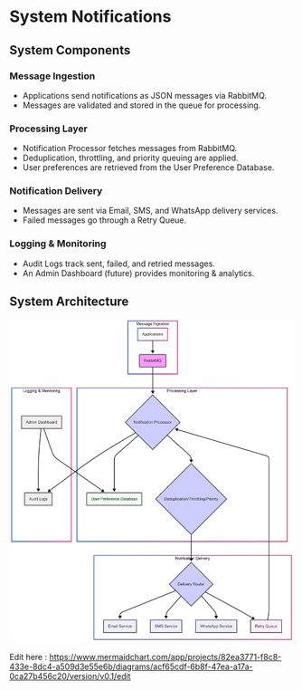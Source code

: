 # System Notifications

## System Components
### Message Ingestion
- Applications send notifications as JSON messages via RabbitMQ.
- Messages are validated and stored in the queue for processing.

### Processing Layer
- Notification Processor fetches messages from RabbitMQ.
- Deduplication, throttling, and priority queuing are applied.
- User preferences are retrieved from the User Preference Database.

### Notification Delivery
- Messages are sent via Email, SMS, and WhatsApp delivery services.
- Failed messages go through a Retry Queue.

### Logging & Monitoring
- Audit Logs track sent, failed, and retried messages.
- An Admin Dashboard (future) provides monitoring & analytics.

## System Architecture

![System Architecture](architecture.png)

Edit here : https://www.mermaidchart.com/app/projects/82ea3771-f8c8-433e-8dc4-a509d3e55e6b/diagrams/acf65cdf-6b8f-47ea-a17a-0ca27b456c20/version/v0.1/edit

